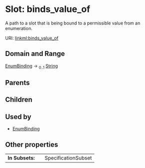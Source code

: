 
# Slot: binds_value_of

A path to a slot that is being bound to a permissible value from an enumeration.

URI: [linkml:binds_value_of](https://w3id.org/linkml/binds_value_of)


## Domain and Range

[EnumBinding](EnumBinding.md) &#8594;  <sub>0..1</sub> [String](types/String.md)

## Parents


## Children


## Used by

 * [EnumBinding](EnumBinding.md)

## Other properties

|  |  |  |
| --- | --- | --- |
| **In Subsets:** | | SpecificationSubset |